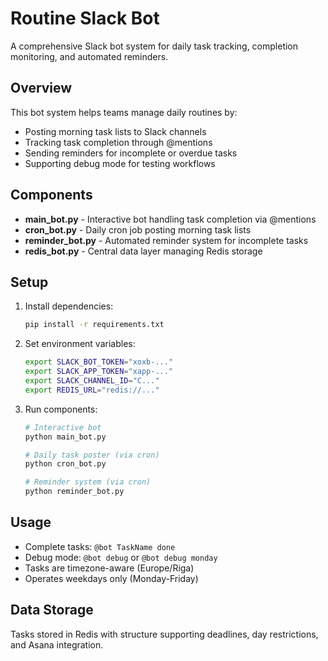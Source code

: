 # Routine Slack Bot

A comprehensive Slack bot system for daily task tracking, completion monitoring, and automated reminders.

## Overview

This bot system helps teams manage daily routines by:
- Posting morning task lists to Slack channels
- Tracking task completion through @mentions
- Sending reminders for incomplete or overdue tasks
- Supporting debug mode for testing workflows

## Components

- **main_bot.py** - Interactive bot handling task completion via @mentions
- **cron_bot.py** - Daily cron job posting morning task lists
- **reminder_bot.py** - Automated reminder system for incomplete tasks
- **redis_bot.py** - Central data layer managing Redis storage

## Setup

1. Install dependencies:
   ```bash
   pip install -r requirements.txt
   ```

2. Set environment variables:
   ```bash
   export SLACK_BOT_TOKEN="xoxb-..."
   export SLACK_APP_TOKEN="xapp-..."
   export SLACK_CHANNEL_ID="C..."
   export REDIS_URL="redis://..."
   ```

3. Run components:
   ```bash
   # Interactive bot
   python main_bot.py
   
   # Daily task poster (via cron)
   python cron_bot.py
   
   # Reminder system (via cron)
   python reminder_bot.py
   ```

## Usage

- Complete tasks: `@bot TaskName done`
- Debug mode: `@bot debug` or `@bot debug monday`
- Tasks are timezone-aware (Europe/Riga)
- Operates weekdays only (Monday-Friday)

## Data Storage

Tasks stored in Redis with structure supporting deadlines, day restrictions, and Asana integration.